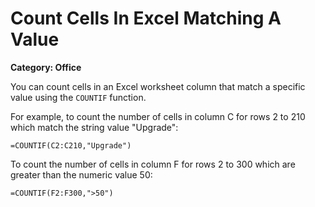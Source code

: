 # Count Cells In Excel Matching A Value

__Category: Office__

You can count cells in an Excel worksheet column that match a specific value using the `COUNTIF` function.

For example, to count the number of cells in column C for rows 2 to 210 which match the string value "Upgrade":

```shell
=COUNTIF(C2:C210,"Upgrade")
```

To count the number of cells in column F for rows 2 to 300 which are greater than the numeric value 50:

```shell
=COUNTIF(F2:F300,">50")
```
